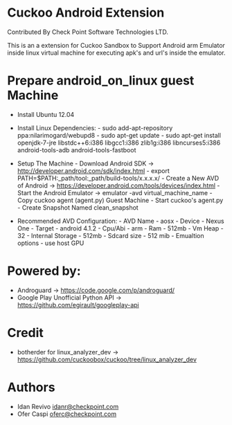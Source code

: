Cuckoo Android Extension
=========
Contributed By Check Point Software Technologies LTD.

This is an a extension for Cuckoo Sandbox to Support Android arm Emulator inside
linux virtual machine for executing apk's and url's inside the emulator.

Prepare android_on_linux guest Machine
======================================

- Install Ubuntu 12.04
- Install Linux Dependencies:
      - sudo add-apt-repository ppa:nilarimogard/webupd8
      - sudo apt-get update
      - sudo apt-get install openjdk-7-jre libstdc++6:i386 libgcc1:i386 zlib1g:i386
      libncurses5:i386 android-tools-adb android-tools-fastboot
- Setup The Machine
      - Download Android SDK ->  http://developer.android.com/sdk/index.html
      - export PATH=$PATH:_path/tool:_path/build-tools/x.x.x.x/
      - Create a New AVD of Android  -> https://developer.android.com/tools/devices/index.html
      - Start the Android Emulator -> emulator -avd virtual_machine_name
      - Copy cuckoo agent (agent.py) Guest Machine
      - Start cuckoo's agent.py
      - Create Snapshot Named clean_snapshot

- Recommended AVD Configuration:
      - AVD Name - aosx
      - Device - Nexus One 
      - Target - android 4.1.2
      - Cpu/Abi - arm
      - Ram - 512mb 
      - Vm Heap - 32 
      - Internal Storage - 512mb
      - Sdcard size - 512 mib
      - Emualtion options - use host GPU   


Powered by:
===========
- Androguard -> https://code.google.com/p/androguard/
- Google Play Unofficial Python API -> https://github.com/egirault/googleplay-api

Credit 
======
- botherder for linux_analyzer_dev -> https://github.com/cuckoobox/cuckoo/tree/linux_analyzer_dev

Authors
=======
- Idan Revivo idanr@checkpoint.com
- Ofer Caspi oferc@checkpoint.com
